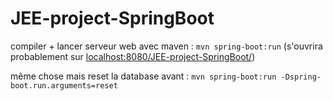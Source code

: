 # JEE-project-SpringBoot

compiler + lancer serveur web avec maven : `mvn spring-boot:run` (s'ouvrira probablement sur [localhost:8080/JEE-project-SpringBoot/](localhost:8080/JEE-project-SpringBoot/))

même chose mais reset la database avant : `mvn spring-boot:run -Dspring-boot.run.arguments=reset`
